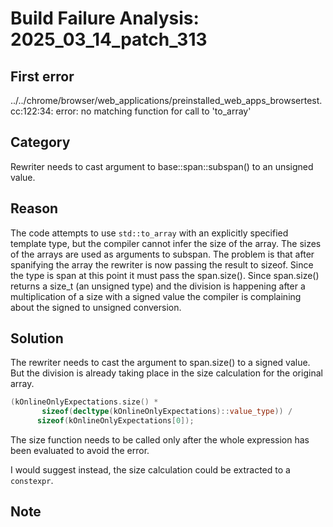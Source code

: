 # Build Failure Analysis: 2025_03_14_patch_313

## First error

../../chrome/browser/web_applications/preinstalled_web_apps_browsertest.cc:122:34: error: no matching function for call to 'to_array'

## Category
Rewriter needs to cast argument to base::span::subspan() to an unsigned value.

## Reason
The code attempts to use `std::to_array` with an explicitly specified template type, but the compiler cannot infer the size of the array. The sizes of the arrays are used as arguments to subspan. The problem is that after spanifying the array the rewriter is now passing the result to sizeof. Since the type is span at this point it must pass the span.size(). Since span.size() returns a size_t (an unsigned type) and the division is happening after a multiplication of a size with a signed value the compiler is complaining about the signed to unsigned conversion.

## Solution
The rewriter needs to cast the argument to span.size() to a signed value. But the division is already taking place in the size calculation for the original array.

```c++
(kOnlineOnlyExpectations.size() *
       sizeof(decltype(kOnlineOnlyExpectations)::value_type)) /
      sizeof(kOnlineOnlyExpectations[0]);
```

The size function needs to be called only after the whole expression has been evaluated to avoid the error.

I would suggest instead, the size calculation could be extracted to a `constexpr`.

## Note
```